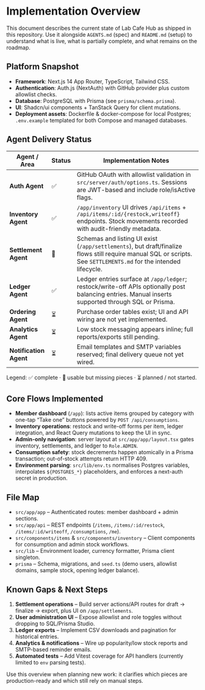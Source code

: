 # Implementation Overview

This document describes the current state of Lab Cafe Hub as shipped in this repository. Use it alongside `AGENTS.md` (spec) and `README.md` (setup) to understand what is live, what is partially complete, and what remains on the roadmap.

## Platform Snapshot

- **Framework**: Next.js 14 App Router, TypeScript, Tailwind CSS.
- **Authentication**: Auth.js (NextAuth) with GitHub provider plus custom allowlist checks.
- **Database**: PostgreSQL with Prisma (see `prisma/schema.prisma`).
- **UI**: Shadcn/ui components + TanStack Query for client mutations.
- **Deployment assets**: Dockerfile & docker-compose for local Postgres; `.env.example` templated for both Compose and managed databases.

## Agent Delivery Status

| Agent / Area             | Status | Implementation Notes |
| ------------------------ | ------ | -------------------- |
| **Auth Agent**           | ✅     | GitHub OAuth with allowlist validation in `src/server/auth/options.ts`. Sessions are JWT-based and include role/isActive flags. |
| **Inventory Agent**      | ✅     | `/app/inventory` UI drives `/api/items` + `/api/items/:id/{restock,writeoff}` endpoints. Stock movements recorded with audit-friendly metadata. |
| **Settlement Agent**     | 🚧     | Schemas and listing UI exist (`/app/settlements`), but draft/finalize flows still require manual SQL or scripts. See `SETTLEMENTS.md` for the intended lifecycle. |
| **Ledger Agent**         | ✅     | Ledger entries surface at `/app/ledger`; restock/write-off APIs optionally post balancing entries. Manual inserts supported through SQL or Prisma. |
| **Ordering Agent**       | ⏳     | Purchase order tables exist; UI and API wiring are not yet implemented. |
| **Analytics Agent**      | ⏳     | Low stock messaging appears inline; full reports/exports still pending. |
| **Notification Agent**   | ⏳     | Email templates and SMTP variables reserved; final delivery queue not yet wired. |

Legend: ✅ complete · 🚧 usable but missing pieces · ⏳ planned / not started.

## Core Flows Implemented

- **Member dashboard** (`/app`): lists active items grouped by category with one-tap “Take one” buttons powered by `POST /api/consumptions`.
- **Inventory operations**: restock and write-off forms per item, ledger integration, and React Query mutations to keep the UI in sync.
- **Admin-only navigation**: server layout at `src/app/app/layout.tsx` gates inventory, settlements, and ledger to `Role.ADMIN`.
- **Consumption safety**: stock decrements happen atomically in a Prisma transaction; out-of-stock attempts return HTTP 409.
- **Environment parsing**: `src/lib/env.ts` normalises Postgres variables, interpolates `${POSTGRES_*}` placeholders, and enforces a next-auth secret in production.

## File Map

- `src/app/app` – Authenticated routes: member dashboard + admin sections.
- `src/app/api` – REST endpoints (`/items`, `/items/:id/restock`, `/items/:id/writeoff`, `/consumptions`, `/me`).
- `src/components/items` & `src/components/inventory` – Client components for consumption and admin stock workflows.
- `src/lib` – Environment loader, currency formatter, Prisma client singleton.
- `prisma` – Schema, migrations, and `seed.ts` (demo users, allowlist domains, sample stock, opening ledger balance).

## Known Gaps & Next Steps

1. **Settlement operations** – Build server actions/API routes for draft → finalize → export, plus UI on `/app/settlements`.
2. **User administration UI** – Expose allowlist and role toggles without dropping to SQL/Prisma Studio.
3. **Ledger exports** – Implement CSV downloads and pagination for historical entries.
4. **Analytics & notifications** – Wire up popularity/low stock reports and SMTP-based reminder emails.
5. **Automated tests** – Add Vitest coverage for API handlers (currently limited to `env` parsing tests).

Use this overview when planning new work: it clarifies which pieces are production-ready and which still rely on manual steps.
